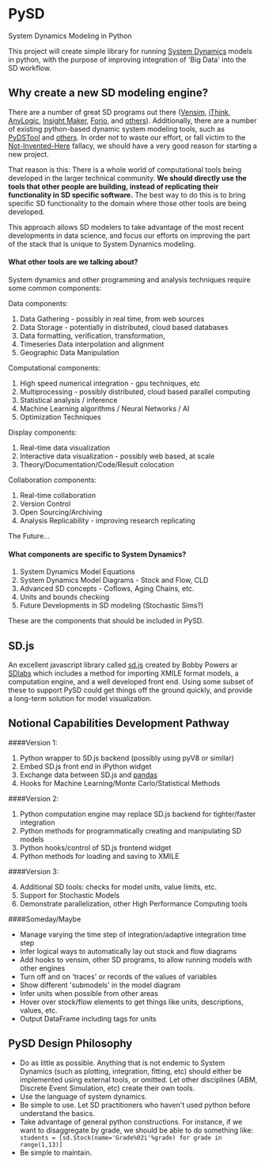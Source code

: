 PySD
====

System Dynamics Modeling in Python

This project will create simple library for running [System Dynamics](http://en.wikipedia.org/wiki/System_dynamics) models in python, with the purpose of improving integration of 'Big Data' into the SD workflow. 

## Why create a new SD modeling engine?

There are a number of great SD programs out there ([Vensim](http://vensim.com/), [iThink](http://www.iseesystems.com/Softwares/Business/ithinkSoftware.aspx), [AnyLogic](http://www.anylogic.com/system-dynamics), [Insight Maker](http://insightmaker.com/), [Forio](http://forio.com/), and [others](http://en.wikipedia.org/wiki/List_of_system_dynamics_software)). Additionally, there are a number of existing python-based dynamic system modeling tools, such as [PyDSTool](http://www.ni.gsu.edu/~rclewley/PyDSTool/FrontPage.html) and [others](http://www.scipy.org/topical-software.html#dynamical-systems). In order not to waste our effort, or fall victim to the [Not-Invented-Here](http://en.wikipedia.org/wiki/Not_invented_here) fallacy, we should have a very good reason for starting a new project. 

That reason is this: There is a whole world of computational tools being developed in the larger technical community. **We should directly use the tools that other people are building, instead of replicating their functionality in SD specific software.** The best way to do this is to bring specific SD functionality to the domain where those other tools are being developed. 

This approach allows SD modelers to take advantage of the most recent developments in data science, and focus our efforts on improving the part of the stack that is unique to System Dynamics modeling.

#### What other tools are we talking about?

System dynamics and other programming and analysis techniques require some common components:

Data components:

1. Data Gathering - possibly in real time, from web sources
2. Data Storage - potentially in distributed, cloud based databases
4. Data formatting, verification, transformation, 
5. Timeseries Data interpolation and alignment
5. Geographic Data Manipulation

Computational components:

1. High speed numerical integration - gpu techniques, etc
2. Multiprocessing - possibly distributed, cloud based parallel computing
7. Statistical analysis / inference
8. Machine Learning algorithms / Neural Networks / AI
9. Optimization Techniques

Display components:

1. Real-time data visualization 
2. Interactive data visualization - possibly web based, at scale
3. Theory/Documentation/Code/Result colocation

Collaboration components:

1. Real-time collaboration
2. Version Control
4. Open Sourcing/Archiving
3. Analysis Replicability - improving research replicating

The Future...

#### What components are specific to System Dynamics?

1. System Dynamics Model Equations
3. System Dynamics Model Diagrams - Stock and Flow, CLD
3. Advanced SD concepts - Coflows, Aging Chains, etc.
5. Units and bounds checking
4. Future Developments in SD modeling (Stochastic Sims?)

These are the components that should be included in PySD.

## SD.js
An excellent javascript library called [sd.js](https://github.com/bpowers/sd.js/tree/master) created by Bobby Powers ar [SDlabs](http://sdlabs.io/) which includes a method for importing XMILE format models, a computation engine, and a well developed front end.  Using some subset of these to support PySD could get things off the ground quickly, and provide a long-term solution for model visualization.

## Notional Capabilities Development Pathway
####Version 1:

1. Python wrapper to SD.js backend (possibly using pyV8 or similar)
1. Embed SD.js front end in iPython widget
2. Exchange data between SD.js and [pandas](http://pandas.pydata.org/)
4. Hooks for Machine Learning/Monte Carlo/Statistical Methods

####Version 2:

1. Python computation engine may replace SD.js backend for tighter/faster integration
2. Python methods for programmatically creating and manipulating SD models
3. Python hooks/control of SD.js frontend widget
2. Python methods for loading and saving to XMILE

####Version 3:

4. Additional SD tools: checks for model units, value limits, etc.
2. Support for Stochastic Models
3. Demonstrate parallelization, other High Performance Computing tools

####Someday/Maybe

- Manage varying the time step of integration/adaptive integration time step
- Infer logical ways to automatically lay out stock and flow diagrams
- Add hooks to vensim, other SD programs, to allow running models with other engines
- Turn off and on 'traces' or records of the values of variables
- Show different 'submodels' in the model diagram
- Infer units when possible from other areas
- Hover over stock/flow elements to get things like units, descriptions, values, etc.
- Output DataFrame including tags for units


## PySD Design Philosophy

- Do as little as possible. 
Anything that is not endemic to System Dynamics (such as plotting, integration, fitting, etc) should either be implemented using external tools, or omitted. Let other disciplines (ABM, Discrete Event Simulation, etc) create their own tools.
- Use the language of system dynamics.
- Be simple to use. Let SD practitioners who haven't used python before understand the basics.
- Take advantage of general python constructions. For instance, if we want to disaggregate by grade, we should be able to do something like: ` students = [sd.Stock(name='Grade%02i'%grade) for grade in range(1,13)]`
- Be simple to maintain.    

